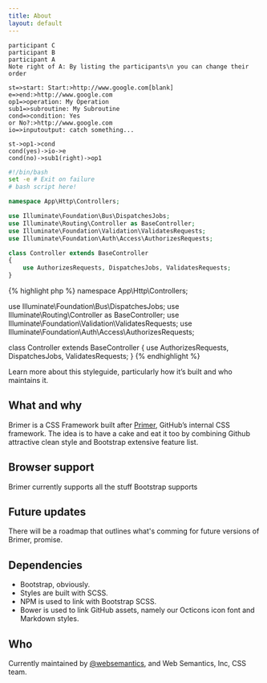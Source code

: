 ```yaml
---
title: About
layout: default
---
```


```diagram
participant C
participant B
participant A
Note right of A: By listing the participants\n you can change their order
```

```chart
st=>start: Start:>http://www.google.com[blank]
e=>end:>http://www.google.com
op1=>operation: My Operation
sub1=>subroutine: My Subroutine
cond=>condition: Yes
or No?:>http://www.google.com
io=>inputoutput: catch something...

st->op1->cond
cond(yes)->io->e
cond(no)->sub1(right)->op1
```


```bash
#!/bin/bash
set -e # Exit on failure
# bash script here!
```

```php
namespace App\Http\Controllers;

use Illuminate\Foundation\Bus\DispatchesJobs;
use Illuminate\Routing\Controller as BaseController;
use Illuminate\Foundation\Validation\ValidatesRequests;
use Illuminate\Foundation\Auth\Access\AuthorizesRequests;

class Controller extends BaseController
{
    use AuthorizesRequests, DispatchesJobs, ValidatesRequests;
}
```

{% highlight php %}
namespace App\Http\Controllers;

use Illuminate\Foundation\Bus\DispatchesJobs;
use Illuminate\Routing\Controller as BaseController;
use Illuminate\Foundation\Validation\ValidatesRequests;
use Illuminate\Foundation\Auth\Access\AuthorizesRequests;

class Controller extends BaseController
{
    use AuthorizesRequests, DispatchesJobs, ValidatesRequests;
}
{% endhighlight %}


Learn more about this styleguide, particularly how it’s built and who maintains it.

## What and why

Brimer is a CSS Framework built after [Primer](http://primercss.io), GitHub’s internal CSS framework. The idea is to have a cake and eat it too by combining Github attractive clean style and Bootstrap extensive feature list.

## Browser support

Brimer currently supports all the stuff Bootstrap supports

## Future updates

There will be a roadmap that outlines what's comming for future versions of Brimer, promise.

## Dependencies

- Bootstrap, obviously.
- Styles are built with SCSS.
- NPM is used to link with Bootstrap SCSS.
- Bower is used to link GitHub assets, namely our Octicons icon font and Markdown styles.

## Who

Currently maintained by [@websemantics](https://github.com/websemantics), and Web Semantics, Inc, CSS team.
